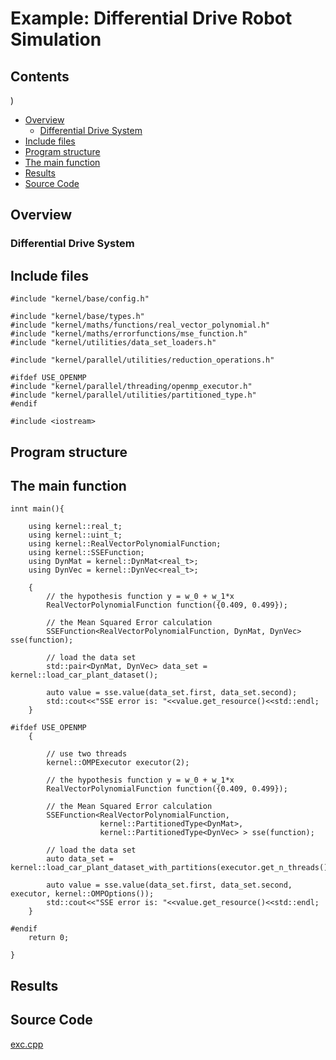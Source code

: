 # Example: Differential Drive Robot Simulation

## Contents
)
* [Overview](#overview) 
	* [Differential Drive System](#diff_drive_system)
* [Include files](#include_files)
* [Program structure](#prg_struct)
* [The main function](#m_func)
* [Results](#results)
* [Source Code](#source_code)



## <a name="overview"></a> Overview

### <a name="diff_drive_system"></a> Differential Drive System

## <a name="include_files"></a> Include files

```
#include "kernel/base/config.h"

#include "kernel/base/types.h"
#include "kernel/maths/functions/real_vector_polynomial.h"
#include "kernel/maths/errorfunctions/mse_function.h"
#include "kernel/utilities/data_set_loaders.h"

#include "kernel/parallel/utilities/reduction_operations.h"

#ifdef USE_OPENMP
#include "kernel/parallel/threading/openmp_executor.h"
#include "kernel/parallel/utilities/partitioned_type.h"
#endif

#include <iostream>
```

## <a name="prg_struct"></a> Program structure

## <a name="m_func"></a> The main function

```
innt main(){

    using kernel::real_t;
    using kernel::uint_t;
    using kernel::RealVectorPolynomialFunction;
    using kernel::SSEFunction;
    using DynMat = kernel::DynMat<real_t>;
    using DynVec = kernel::DynVec<real_t>;

    {
        // the hypothesis function y = w_0 + w_1*x
        RealVectorPolynomialFunction function({0.409, 0.499});

        // the Mean Squared Error calculation
        SSEFunction<RealVectorPolynomialFunction, DynMat, DynVec> sse(function);

        // load the data set
        std::pair<DynMat, DynVec> data_set = kernel::load_car_plant_dataset();

        auto value = sse.value(data_set.first, data_set.second);
        std::cout<<"SSE error is: "<<value.get_resource()<<std::endl;
    }

#ifdef USE_OPENMP
    {

        // use two threads
        kernel::OMPExecutor executor(2);

        // the hypothesis function y = w_0 + w_1*x
        RealVectorPolynomialFunction function({0.409, 0.499});

        // the Mean Squared Error calculation
        SSEFunction<RealVectorPolynomialFunction,
                    kernel::PartitionedType<DynMat>,
                    kernel::PartitionedType<DynVec> > sse(function);

        // load the data set
        auto data_set = kernel::load_car_plant_dataset_with_partitions(executor.get_n_threads());

        auto value = sse.value(data_set.first, data_set.second, executor, kernel::OMPOptions());
        std::cout<<"SSE error is: "<<value.get_resource()<<std::endl;
    }

#endif
    return 0;

}
```

## <a name="results"></a> Results

## <a name="source_code"></a> Source Code

<a href="../exe.cpp">exc.cpp</a>




